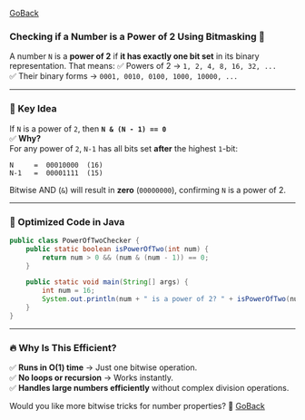 [GoBack](https://github.com/sahoog2/Preparation_Notes/blob/main/DSA/Bits/03%20Uses.md)
### **Checking if a Number is a Power of 2 Using Bitmasking** 🚀  

A number `N` is a **power of 2** if **it has exactly one bit set** in its binary representation. That means:
✅ Powers of 2 → `1, 2, 4, 8, 16, 32, ...`  
✅ Their binary forms → `0001, 0010, 0100, 1000, 10000, ...`  

---

### **📌 Key Idea**
If `N` is a power of `2`, then **`N & (N - 1) == 0`**  
✅ **Why?**  
For any power of `2`, `N-1` has all bits set **after** the highest `1`-bit:
```
N     =  00010000  (16)
N-1   =  00001111  (15)
```
Bitwise AND (`&`) will result in **zero** (`00000000`), confirming `N` is a power of 2.

---

### **🚀 Optimized Code in Java**
```java
public class PowerOfTwoChecker {
    public static boolean isPowerOfTwo(int num) {
        return num > 0 && (num & (num - 1)) == 0;
    }

    public static void main(String[] args) {
        int num = 16;
        System.out.println(num + " is a power of 2? " + isPowerOfTwo(num)); // Output: true
    }
}
```

---

### **🔥 Why Is This Efficient?**
✅ **Runs in O(1) time** → Just one bitwise operation.  
✅ **No loops or recursion** → Works instantly.  
✅ **Handles large numbers efficiently** without complex division operations.  

Would you like more bitwise tricks for number properties? 🚀
[GoBack](https://github.com/sahoog2/Preparation_Notes/blob/main/DSA/Bits/03%20Uses.md)
